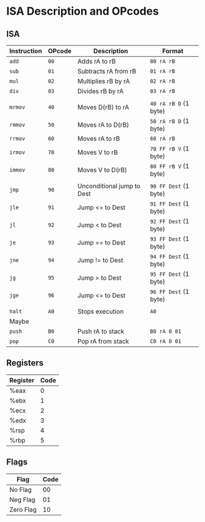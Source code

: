 #  ISA Description and OPcodes

## ISA

| Instruction | OPcode | Description                | Format                |
| ----------- | ------ | -------------------------- | --------------------- |
| `add`       | `00`   | Adds rA to rB              | `00 rA rB`            |
| `sub`       | `01`   | Subtracts rA from rB       | `01 rA rB`            |
| `mul`       | `02`   | Multiplies rB by rA        | `02 rA rB`            |
| `div`       | `03`   | Divides rB by rA           | `03 rA rB`            |
|             |        |                            |                       |
| `mrmov`     | `40`   | Moves D(rB) to rA          | `40 rA rB D` (1 byte) |
| `rmmov`     | `50`   | Moves rA to D(rB)          | `50 rA rB D` (1 byte) |
| `rrmov`     | `60`   | Moves rA to rB             | `60 rA rB`            |
| `irmov`     | `70`   | Moves V to rB              | `70 FF rB V` (1 byte) |
| `immov`     | `80`   | Moves V to D(rB)           | `80 FF rB V` (1 byte) |
|             |        |                            |                       |
| `jmp`       | `90`   | Unconditional jump to Dest | `90 FF Dest` (1 byte) |
| `jle`       | `91`   | Jump <= to Dest            | `91 FF Dest` (1 byte) |
| `jl`        | `92`   | Jump < to Dest             | `92 FF Dest` (1 byte) |
| `je`        | `93`   | Jump == to Dest            | `93 FF Dest` (1 byte) |
| `jne`       | `94`   | Jump != to Dest            | `94 FF Dest` (1 byte) |
| `jg`        | `95`   | Jump > to Dest             | `95 FF Dest` (1 byte) |
| `jge`       | `96`   | Jump <= to Dest            | `96 FF Dest` (1 byte) |
|             |        |                            |                       |
| `halt`      | `A0`   | Stops execution            | `A0`                  |
| Maybe       |
| `push`      | `B0`   | Push rA to stack           | `B0 rA 0 01`          |
| `pop`       | `C0`   | Pop rA from stack          | `C0 rA 0 01`          |


## Registers
| Register | Code |
| -------- | ---- |
| %eax     | 0    |
| %ebx     | 1    |
| %ecx     | 2    |
| %edx     | 3    |
| %rsp     | 4    |
| %rbp     | 5    |

## Flags
| Flag      | Code |
| --------- | ---- |
| No Flag   | 00   |
| Neg Flag  | 01   |
| Zero Flag | 10   |